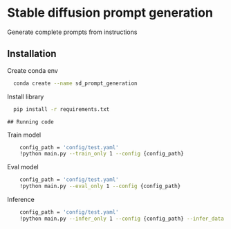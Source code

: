 
# Stable diffusion prompt generation

Generate complete prompts from instructions 


## Installation

Create conda env
```bash
  conda create --name sd_prompt_generation
```
Install library
```bash
  pip install -r requirements.txt
```
    ## Running code
Train model
```bash
    config_path = 'config/test.yaml'
    !python main.py --train_only 1 --config {config_path}
```

Eval model
```bash
    config_path = 'config/test.yaml'
    !python main.py --eval_only 1 --config {config_path}
```

Inference
```bash
    config_path = 'config/test.yaml'
    !python main.py --infer_only 1 --config {config_path} --infer_data "Your instruction"
```

